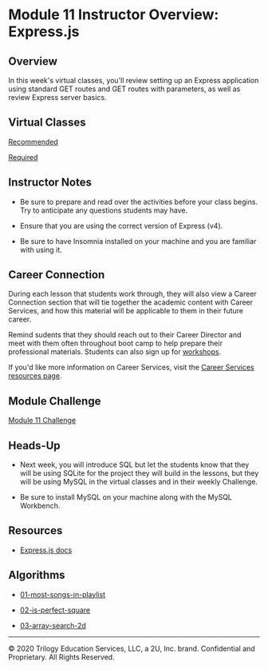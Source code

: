 # Module 11 Instructor Overview: Express.js

## Overview

In this week's virtual classes, you'll review setting up an Express application using standard GET routes and GET routes with parameters, as well as review Express server basics.

## Virtual Classes

[Recommended](./11.1-RECOMMENDED.md)

[Required](./11.2-REQUIRED.md)

## Instructor Notes

* Be sure to prepare and read over the activities before your class begins. Try to anticipate any questions students may have.

* Ensure that you are using the correct version of Express (v4).

* Be sure to have Insomnia installed on your machine and you are familiar with using it. 

## Career Connection

During each lesson that students work through, they will also view a Career Connection section that will tie together the academic content with Career Services, and how this material will be applicable to them in their future career.

Remind sudents that they should reach out to their Career Director and meet with them often throughout boot camp to help prepare their professional materials. Students can also sign up for [workshops](https://careerservicesonlineevents.splashthat.com/).

If you'd like more information on Career Services, visit the [Career Services resources page](http://bit.ly/CodingCS).

## Module Challenge

[Module 11 Challenge](../../01-Class-Content/11-Express/02-Challenge)

## Heads-Up

* Next week, you will introduce SQL but let the students know that they will be using SQLite for the project they will build in the lessons, but they will be using MySQL in the virtual classes and in their weekly Challenge.

* Be sure to install MySQL on your machine along with the MySQL Workbench.

## Resources

* [Express.js docs](https://expressjs.com/en/api.html)

## Algorithms

* [01-most-songs-in-playlist](../../01-Class-Content/11-Express/03-Algorithms/01-most-songs-in-playlist)

* [02-is-perfect-square](../../01-Class-Content/11-Express/03-Algorithms/02-is-perfect-square)

* [03-array-search-2d](../../01-Class-Content/11-Express/03-Algorithms/03-array-search-2d)

---
© 2020 Trilogy Education Services, LLC, a 2U, Inc. brand.  Confidential and Proprietary.  All Rights Reserved.